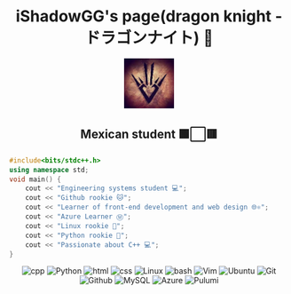 <div align="center">
    <h1>iShadowGG's page(dragon knight -ドラゴンナイト) 🐲</h1>
</div>

<div align="center">
    <img src="assets/112431620.jpg" width="90">
    <h2>Mexican student 🟩⬜🟥</h2>
</div>

```cpp
#include<bits/stdc++.h>
using namespace std;
void main() {
    cout << "Engineering systems student 💻";
    cout << "Github rookie 🐱";
    cout << "Learner of front-end development and web design 🌐⚛️";
    cout << "Azure Learner Ⓜ️";
    cout << "Linux rookie 🐧";
    cout << "Python rookie 🐍";
    cout << "Passionate about C++ 💻";
}
```
<div align="center">

![cpp](https://img.shields.io/badge/C++-blue?style=flat&logo=cplusplus&logoColor=white)
![Python](https://img.shields.io/badge/Python-3776AB?style=flat&logo=python&logoColor=white)
![html](https://img.shields.io/badge/HTML-important?style=flat&logo=html5&logoColor=white)
![css](https://img.shields.io/badge/CSS-informational?style=flat&logo=css3&logoColor=white)
![Linux](https://img.shields.io/badge/Linux-FCC624?style=flat&logo=linux&logoColor=black)
![bash](https://img.shields.io/badge/Bash-green?style=flat&logo=gnubash&logoColor=black)
![Vim](https://img.shields.io/badge/-Vim-019733?style=flat&logo=vim&logoColor=white)
![Ubuntu](https://img.shields.io/badge/-Ubuntu-E95420?style=flat&logo=Ubuntu&logoColor=white)
![Git](https://img.shields.io/badge/Git-E44C30?style=flat&logo=git&logoColor=white)
![Github](https://img.shields.io/badge/GitHub-100000?style=flat&logo=github&logoColor=white)
![MySQL](https://img.shields.io/badge/-MySQL-005C84?style=flat&logo=mysql&logoColor=white)
![Azure](https://img.shields.io/badge/Azure-white?style=flat&logo=microsoftazure&logoColor=informational)
![Pulumi](https://img.shields.io/badge/Pulumi-8A3391?&style=flat&logo=pulumi&logoColor=orange)
</div>

<!---
iShadowGG/iShadowGG is a ✨ special ✨ repository because its `README.md` (this file) appears on your GitHub profile.
You can click the Preview link to take a look at your changes.
--->
